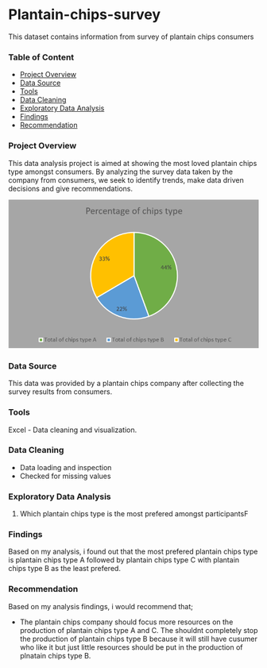 # Plantain-chips-survey
This dataset contains information from survey of plantain chips consumers 

### Table of Content
- [Project Overview](#project-overview)
- [Data Source](#data-source)
- [Tools](#tools)
- [Data Cleaning](#data-cleaning)
- [Exploratory Data Analysis](#exploratory-data-analysis)
- [Findings](#findings)
- [Recommendation](#recommenadation)

### Project Overview

This data analysis project is aimed at showing the most loved plantain chips type amongst consumers. By analyzing the survey data taken by the company from consumers, we seek to identify trends, make data driven decisions and give recommendations.

![alt](https://github.com/Awasume-Marylin/Plantain-chips-survey/blob/806bbbdffb9def2ce50d8a6fcda609266d2973b1/Results/Percentage_of_chips_type.png)

### Data Source

This data was provided by a plantain chips company after collecting the survey results from consumers.

### Tools

Excel - Data cleaning and visualization.

### Data Cleaning

- Data loading and inspection
- Checked for missing values
  
 ### Exploratory Data Analysis

 
1. Which plantain chips type is the most prefered amongst participantsF
 
 ### Findings

 Based on my analysis, i found out that the most prefered plantain chips type is plantain chips type A followed by plantain 
 chips type C with plantain chips type B as the least prefered.

### Recommendation

Based on my analysis findings, i would recommend that;
- The plantain chips company should focus more resources on the production of plantain chips type A and C. The shouldnt completely stop the production of plantain chips type B because it will still have cusumer who like it but just little resources should be put in the production of plnatain chips type B.

  
